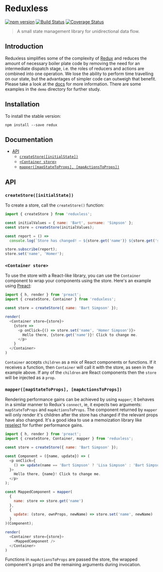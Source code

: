 # Reduxless
[![npm version](https://badge.fury.io/js/reduxless.svg)](https://badge.fury.io/js/reduxless) [![Build Status](https://travis-ci.org/dhassaine/reduxless.svg?branch=master)](https://travis-ci.org/dhassaine/reduxless) [![Coverage Status](https://coveralls.io/repos/github/dhassaine/reduxless/badge.svg?branch=master)](https://coveralls.io/github/dhassaine/reduxless?branch=master)

> A small state management library for unidirectional data flow.

## Introduction
Reduxless simplifies some of the complexity of [Redux](https://github.com/reactjs/redux) and reduces the amount of necessary boiler plate code by removing the need for an intermediate dispatch stage, i.e. the roles of reducers and actions are combined into one operation. We lose the ability to perform time travelling on our state, but the advantages of simpler code can outweigh that benefit. Please take a look at the [docs](https://dhassaine.github.io/reduxless/) for more information. There are some examples in the `demo` directory for further study.

## Installation

To install the stable version:
```
npm install --save redux
```

## Documentation

- [API](docs/api.md#api)
  - [`createStore([initialState])`](#createStore)
  - [`<Container store>`](#container)
  - [`mapper([mapStateToProps], [mapActionsToProps])`](#mapper)

## API

<a id="createStore"></a>
### `createStore([initialState])`

To create a store, call the `createStore()` function:

```js
import { createStore } from 'reduxless';

const initialValues = { name: 'Bart', surname: 'Simpson' };
const store = createStore(initialValues);

const report = () =>
  console.log(`Store has changed! – ${store.get('name')} ${store.get('surname')}`);

store.subscribe(report);
store.set('name', 'Homer');
```

<a id="container"></a>
### `<Container store>`

To use the store with a React-like library, you can use the `Container` component to wrap your components using the store.
Here's an example using [Preact](https://preactjs.com/):

```js
import { h, render } from 'preact';
import { createStore, Container } from 'reduxless';

const store = createStore({ name: 'Bart Simpson' });

render(
  <Container store={store}>
    {store =>
      <p onClick={() => store.set('name', 'Homer Simpson')}>
        Hello there, {store.get('name')}! Click to change me.
      </p>
    }
  </Container>
)
```

`Container` accepts `children` as a mix of React components or functions. If it receives a function, then `Container` will call it with the store, as seen in the example above. If any of the `children` are React components then the `store` will be injected as a `prop`.

<a id="mapper"></a>
### `mapper([mapStateToProps], [mapActionsToProps])`
Rendering performance gains can be achieved by using `mapper`; it behaves in a similar manner to Redux's `connect`, ie, it expects two arguments: `mapStateToProps` and `mapActionsToProps`. The component returned by `mapper` will only render it's children after the store has changed if the relevant props have also changed. It's a good idea to use a memoization library like [reselect](https://github.com/reactjs/reselect) for further performance gains. 

```js
import { h, render } from 'preact';
import { createStore, Container, mapper } from 'reduxless';

const store = createStore({ name: 'Bart Simpson' });

const Component = ({name, update}) => (
  <p onClick={
    () => update(name == 'Bart Simpson' ? 'Lisa Simpson' : 'Bart Simpson')
  }>
    Hello there, {name}! Click to change me.
  </p>
);

const MappedComponent = mapper(
  {
    name: store => store.get('name')
  }, 
  {
    update: (store, ownProps, newName) => store.set('name', newName)
  }
)(Component);

render(
  <Container store={store}>
    <MappedComponent />
  </Container>
)
```

Functions in `mapActionsToProps` are passed the store, the wrapped component's props and the remaining arguments during invocation.

